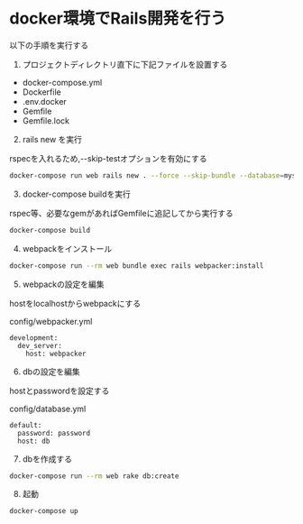 # docker環境でRails開発を行う

以下の手順を実行する

1. プロジェクトディレクトリ直下に下記ファイルを設置する
 * docker-compose.yml
 * Dockerfile
 * .env.docker
 * Gemfile
 * Gemfile.lock

2. rails new を実行

rspecを入れるため,--skip-testオプションを有効にする
```bash
docker-compose run web rails new . --force --skip-bundle --database=mysql --skip-test
```

3. docker-compose buildを実行

rspec等、必要なgemがあればGemfileに追記してから実行する

```bash
docker-compose build
```

4. webpackをインストール
```bash
docker-compose run --rm web bundle exec rails webpacker:install
```

5. webpackの設定を編集

hostをlocalhostからwebpackにする

config/webpacker.yml
```
development:
  dev_server:
    host: webpacker
```


6. dbの設定を編集

hostとpasswordを設定する

config/database.yml
```
default:
  password: password
  host: db
```

7. dbを作成する
```bash
docker-compose run --rm web rake db:create
```

8. 起動
```bash
docker-compose up
```

